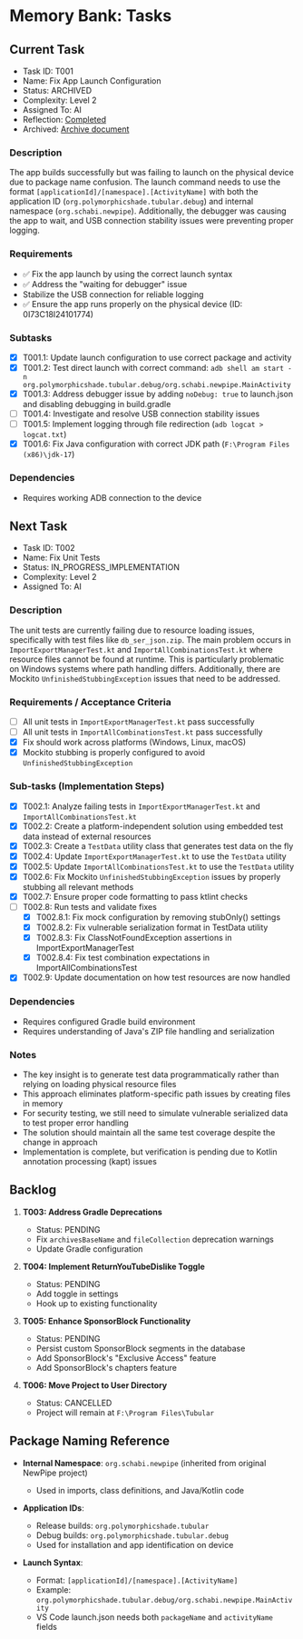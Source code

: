 # Memory Bank: Tasks

## Current Task
- Task ID: T001
- Name: Fix App Launch Configuration
- Status: ARCHIVED
- Complexity: Level 2
- Assigned To: AI
- Reflection: [Completed](../reflection/reflect-app-launch-configuration-20250531.md)
- Archived: [Archive document](../archive/archive-app-launch-configuration-20250531.md)

### Description
The app builds successfully but was failing to launch on the physical device due to package name confusion. The launch command needs to use the format `[applicationId]/[namespace].[ActivityName]` with both the application ID (`org.polymorphicshade.tubular.debug`) and internal namespace (`org.schabi.newpipe`). Additionally, the debugger was causing the app to wait, and USB connection stability issues were preventing proper logging.

### Requirements
- ✅ Fix the app launch by using the correct launch syntax
- ✅ Address the "waiting for debugger" issue
- Stabilize the USB connection for reliable logging
- ✅ Ensure the app runs properly on the physical device (ID: 0I73C18I24101774)

### Subtasks
- [x] T001.1: Update launch configuration to use correct package and activity
- [x] T001.2: Test direct launch with correct command: `adb shell am start -n org.polymorphicshade.tubular.debug/org.schabi.newpipe.MainActivity`
- [x] T001.3: Address debugger issue by adding `noDebug: true` to launch.json and disabling debugging in build.gradle
- [ ] T001.4: Investigate and resolve USB connection stability issues
- [ ] T001.5: Implement logging through file redirection (`adb logcat > logcat.txt`)
- [x] T001.6: Fix Java configuration with correct JDK path (`F:\Program Files (x86)\jdk-17`)

### Dependencies
- Requires working ADB connection to the device

## Next Task
- Task ID: T002
- Name: Fix Unit Tests
- Status: IN_PROGRESS_IMPLEMENTATION
- Complexity: Level 2
- Assigned To: AI

### Description
The unit tests are currently failing due to resource loading issues, specifically with test files like `db_ser_json.zip`. The main problem occurs in `ImportExportManagerTest.kt` and `ImportAllCombinationsTest.kt` where resource files cannot be found at runtime. This is particularly problematic on Windows systems where path handling differs. Additionally, there are Mockito `UnfinishedStubbingException` issues that need to be addressed.

### Requirements / Acceptance Criteria
- [ ] All unit tests in `ImportExportManagerTest.kt` pass successfully
- [ ] All unit tests in `ImportAllCombinationsTest.kt` pass successfully
- [x] Fix should work across platforms (Windows, Linux, macOS)
- [x] Mockito stubbing is properly configured to avoid `UnfinishedStubbingException`

### Sub-tasks (Implementation Steps)
- [x] T002.1: Analyze failing tests in `ImportExportManagerTest.kt` and `ImportAllCombinationsTest.kt`
- [x] T002.2: Create a platform-independent solution using embedded test data instead of external resources
- [x] T002.3: Create a `TestData` utility class that generates test data on the fly
- [x] T002.4: Update `ImportExportManagerTest.kt` to use the `TestData` utility
- [x] T002.5: Update `ImportAllCombinationsTest.kt` to use the `TestData` utility
- [x] T002.6: Fix Mockito `UnfinishedStubbingException` issues by properly stubbing all relevant methods
- [x] T002.7: Ensure proper code formatting to pass ktlint checks
- [ ] T002.8: Run tests and validate fixes
  - [x] T002.8.1: Fix mock configuration by removing stubOnly() settings
  - [x] T002.8.2: Fix vulnerable serialization format in TestData utility
  - [x] T002.8.3: Fix ClassNotFoundException assertions in ImportExportManagerTest
  - [x] T002.8.4: Fix test combination expectations in ImportAllCombinationsTest
- [x] T002.9: Update documentation on how test resources are now handled

### Dependencies
- Requires configured Gradle build environment
- Requires understanding of Java's ZIP file handling and serialization

### Notes
- The key insight is to generate test data programmatically rather than relying on loading physical resource files
- This approach eliminates platform-specific path issues by creating files in memory
- For security testing, we still need to simulate vulnerable serialized data to test proper error handling
- The solution should maintain all the same test coverage despite the change in approach
- Implementation is complete, but verification is pending due to Kotlin annotation processing (kapt) issues

## Backlog
1. **T003: Address Gradle Deprecations**
   - Status: PENDING
   - Fix `archivesBaseName` and `fileCollection` deprecation warnings
   - Update Gradle configuration

2. **T004: Implement ReturnYouTubeDislike Toggle**
   - Status: PENDING
   - Add toggle in settings
   - Hook up to existing functionality

3. **T005: Enhance SponsorBlock Functionality**
   - Status: PENDING
   - Persist custom SponsorBlock segments in the database
   - Add SponsorBlock's "Exclusive Access" feature
   - Add SponsorBlock's chapters feature

4. **T006: Move Project to User Directory**
   - Status: CANCELLED
   - Project will remain at `F:\Program Files\Tubular`

## Package Naming Reference
- **Internal Namespace**: `org.schabi.newpipe` (inherited from original NewPipe project)
  - Used in imports, class definitions, and Java/Kotlin code
  
- **Application IDs**:
  - Release builds: `org.polymorphicshade.tubular` 
  - Debug builds: `org.polymorphicshade.tubular.debug`
  - Used for installation and app identification on device
  
- **Launch Syntax**:
  - Format: `[applicationId]/[namespace].[ActivityName]`
  - Example: `org.polymorphicshade.tubular.debug/org.schabi.newpipe.MainActivity`
  - VS Code launch.json needs both `packageName` and `activityName` fields 